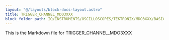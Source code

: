 ```yaml
---
layout: "@/layouts/block-docs-layout.astro"
title: TRIGGER_CHANNEL_MDO3XXX
block_folder_path: IO/INSTRUMENTS/OSCILLOSCOPES/TEKTRONIX/MDO3XXX/BASIC/TRIGGER_CHANNEL_MDO3XXX
---
```


This is the Markdown file for TRIGGER_CHANNEL_MDO3XXX

